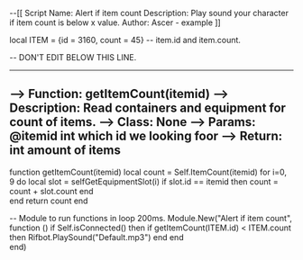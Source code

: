 


--[[
    Script Name:        Alert if item count
    Description:        Play sound your character if item count is below x value.
    Author:             Ascer - example
]]

local ITEM = {id = 3160, count = 45}  -- item.id and item.count.

-- DON'T EDIT BELOW THIS LINE.

----------------------------------------------------------------------------------------------------------------------------------------------------------
--> Function:       getItemCount(itemid)
--> Description:    Read containers and equipment for count of items.
--> Class:          None
--> Params:         @itemid int which id we looking foor
--> Return:         int amount of items
----------------------------------------------------------------------------------------------------------------------------------------------------------
function getItemCount(itemid)
    local count = Self.ItemCount(itemid)
    for i=0, 9 do
        local slot = selfGetEquipmentSlot(i)
        if slot.id == itemid then
            count = count + slot.count
        end    
    end
    return count 
end


-- Module to run functions in loop 200ms.
Module.New("Alert if item count", function ()
    if Self.isConnected() then
        if getItemCount(ITEM.id) < ITEM.count then
            Rifbot.PlaySound("Default.mp3")
        end
    end        
end)
